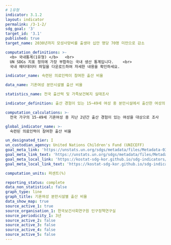 ```yaml
---
# 1유형 
indicator: 3.1.2
layout: indicator
permalink: /3-1-2/
sdg_goal: '3'
target_id: '3.1'
published: true
target_name: 2030년까지 모성사망비를 출생아 십만 명당 70명 미만으로 감소

computation_definitions: >-
  <b> 국내통계(1유형) </b>   <br>
  UN SDGs 지표 정의에 가장 부합하는 국내 생산 통계입니다.    <br>
  국내 메타데이터 파일을 다운로드하여 자세한 내용을 확인하세요.

indicator_name: 숙련된 의료인력이 참여한 출산 비율

data_name: 기혼여성 분만시설별 출산 비율

statistics_name: 전국 출산력 및 가족보건복지 실태조사

indicator_definition: 출산 경험이 있는 15~49세 여성 중 분만시설에서 출산한 여성의 비율

computation_calculations: >-
  전국 가구의 15-49세 기혼여성 중 지난 2년간 출산 경험이 있는 여성을 대상으로 조사

global_indicator_name: >-
  숙련된 의료인력이 참여한 출산 비율

un_designated_tier: I
un_custodian_agency: United Nations Children's Fund (UNICEFF)
goal_meta_link: 'https://unstats.un.org/sdgs/metadata/files/Metadata-03-01-02.pdf'
goal_meta_link_text: 'https://unstats.un.org/sdgs/metadata/files/Metadata-03-01-02.pdf'
goal_meta_local_link: 'https://kostat-sdg-kor.github.io/sdg-indicators/public/data/Metadata-03-01-02_KOR.pdf'
goal_meta_local_link_text: 'https://kostat-sdg-kor.github.io/sdg-indicators/public/data/Metadata-03-01-02_KOR.pdf'

computation_units: 퍼센트(%)

reporting_status: complete
data_non_statistical: false
graph_type: line
graph_title: 기혼여성 분만시설별 출산 비율
data_show_map: true
source_active_1: true
source_organisation_1: 한국보건사회연구원 인구정책연구실
source_periodicity_1: 3년
source_active_2: false
source_active_3: false
source_active_4: false
source_active_5: false
---
```

